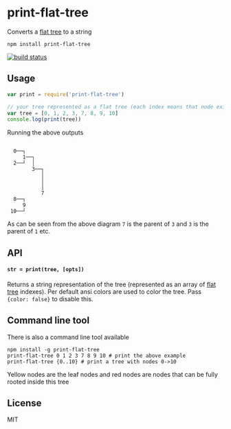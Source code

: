 # print-flat-tree

Converts a [flat tree](https://github.com/mafintosh/flat-tree) to a string

```
npm install print-flat-tree
```

[![build status](http://img.shields.io/travis/mafintosh/print-flat-tree.svg?style=flat)](http://travis-ci.org/mafintosh/print-flat-tree)

## Usage

``` js
var print = require('print-flat-tree')

// your tree represented as a flat tree (each index means that node exists in the tree)
var tree = [0, 1, 2, 3, 7, 8, 9, 10]
console.log(print(tree))
```

Running the above outputs

```

  0──┐
     1──┐
  2──┘  │
        3──┐
           │
           │
           │
           7
  8──┐
     9
 10──┘

```

As can be seen from the above diagram `7` is the parent of `3` and `3` is the parent of `1` etc.

## API

#### `str = print(tree, [opts])`

Returns a string representation of the tree (represented as an array of [flat tree](https://github.com/mafintosh/flat-tree) indexes).
Per default ansi colors are used to color the tree. Pass `{color: false}` to disable this.

## Command line tool

There is also a command line tool available

```
npm install -g print-flat-tree
print-flat-tree 0 1 2 3 7 8 9 10 # print the above example
print-flat-tree {0..10} # print a tree with nodes 0->10
```

Yellow nodes are the leaf nodes and red nodes are nodes that can be fully rooted inside this tree

## License

MIT
